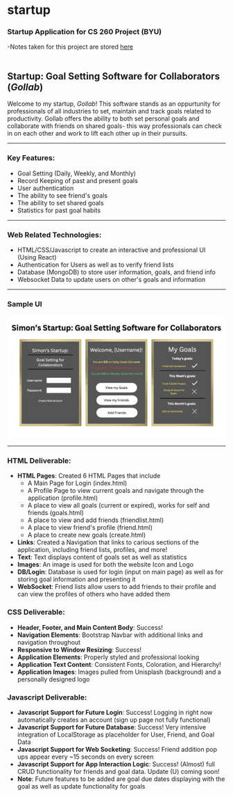 # startup
### Startup Application for CS 260 Project (BYU)

-Notes taken for this project are stored [here](/Notes.md) <br> <br>


## Startup: Goal Setting Software for Collaborators (*Gollab*)

Welcome to my startup, *Gollab*! This software stands as an oppurtunity for professionals of all industries to set, maintain and track goals related to productivity. Gollab offers the ability to both set personal goals and collaborate with friends on shared goals- this way professionals can check in on each other and work to lift each other up in their pursuits. <hr>

### Key Features:

- Goal Setting (Daily, Weekly, and Monthly)
- Record Keeping of past and present goals
- User authentication
- The ability to see friend's goals
- The ability to set shared goals
- Statistics for past goal habits
<hr>

### Web Related Technologies:

- HTML/CSS/Javascript to create an interactive and professional UI (Using React)
- Authentication for Users as well as to verify friend lists
- Database (MongoDB) to store user information, goals, and friend info
- Websocket Data to update users on other's goals and information
<hr>

### Sample UI

![Sample UI for Gollab](/Assets/GollabUI.jpg)
<hr>

### HTML Deliverable:

- **HTML Pages**: Created 6 HTML Pages that include
    - A Main Page for Login (index.html)
    - A Profile Page to view current goals and navigate through the application (profile.html)
    - A place to view all goals (current or expired), works for self and friends (goals.html)
    - A place to view and add friends (friendlist.html)
    - A place to view friend's profile (friend.html)
    - A place to create new goals (create.html) 
- **Links**: Created a Navigation that links to carious sections of the application, including friend lists, profiles, and more!
- **Text**: Text displays content of goals set as well as statistics
- **Images**: An image is used for both the website Icon and Logo
- **DB/Login**: Database is used for login (input on main page) as well as for storing goal information and presenting it
- **WebSocket**: Friend lists allow users to add friends to their profile and can view the profiles of others who have added them

### CSS Deliverable:

- **Header, Footer, and Main Content Body**: Success!
- **Navigation Elements**: Bootstrap Navbar with additional links and navigation throughout
- **Responsive to Window Resizing**: Success!
- **Application Elements**: Properly styled and professional looking
- **Application Text Content**: Consistent Fonts, Coloration, and Hierarchy!
- **Application Images**: Images pulled from Unisplash (background) and a personally designed logo

### Javascript Deliverable:

- **Javascript Support for Future Login**: Success! Logging in right now automatically creates an account (sign up page not fully functional)
- **Javascript Support for Future Database**: Success! Very intensive integration of LocalStorage as placeholder for User, Friend, and Goal Data
- **Javascript Support for Web Socketing**: Success! Friend addition pop ups appear every ~15 seconds on every screen
- **Javascript Support for App Interaction Logic**: Success! (Almost) full CRUD functionality for friends and goal data. Update (U) coming soon!
- **Note**: Future features to be added are goal due dates displaying with the goal as well as update functionality for goals
